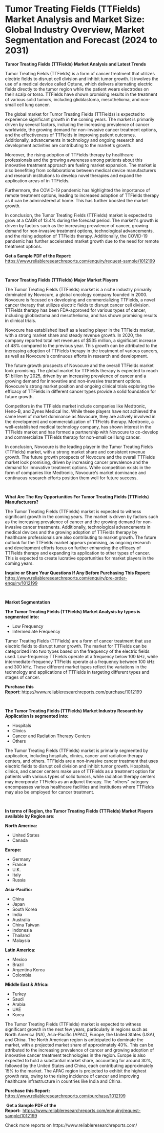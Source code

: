 <p><h1>Tumor Treating Fields (TTFields) Market Analysis and Market Size: Global Industry Overview, Market Segmentation and Forecast (2024 to 2031)</h1></p><p><strong>Tumor Treating Fields (TTFields) Market Analysis and Latest Trends</strong></p>
<p><p>Tumor Treating Fields (TTFields) is a form of cancer treatment that utilizes electric fields to disrupt cell division and inhibit tumor growth. It involves the use of a medical device called Optune, which delivers alternating electric fields directly to the tumor region while the patient wears electrodes on their scalp or torso. TTFields have shown promising results in the treatment of various solid tumors, including glioblastoma, mesothelioma, and non-small cell lung cancer.</p><p>The global market for Tumor Treating Fields (TTFields) is expected to experience significant growth in the coming years. The market is primarily driven by several factors, including the increasing prevalence of cancer worldwide, the growing demand for non-invasive cancer treatment options, and the effectiveness of TTFields in improving patient outcomes. Additionally, advancements in technology and ongoing research and development activities are contributing to the market's growth.</p><p>Moreover, the rising adoption of TTFields therapy by healthcare professionals and the growing awareness among patients about this innovative treatment approach are fueling market expansion. The market is also benefiting from collaborations between medical device manufacturers and research institutions to develop novel therapies and expand the application areas of in TTFields.</p><p>Furthermore, the COVID-19 pandemic has highlighted the importance of remote treatment options, leading to increased adoption of TTFields therapy as it can be administered at home. This has further boosted the market growth.</p><p>In conclusion, the Tumor Treating Fields (TTFields) market is expected to grow at a CAGR of 13.4% during the forecast period. The market's growth is driven by factors such as the increasing prevalence of cancer, growing demand for non-invasive treatment options, technological advancements, and the rising adoption of TTFields therapy. Additionally, the COVID-19 pandemic has further accelerated market growth due to the need for remote treatment options.</p></p>
<p><strong>Get a Sample PDF of the Report:&nbsp;</strong> <a href="https://www.reliableresearchreports.com/enquiry/request-sample/1012199">https://www.reliableresearchreports.com/enquiry/request-sample/1012199</a></p>
<p>&nbsp;</p>
<p><strong>Tumor Treating Fields (TTFields) Major Market Players</strong></p>
<p><p>The Tumor Treating Fields (TTFields) market is a niche industry primarily dominated by Novocure, a global oncology company founded in 2000. Novocure is focused on developing and commercializing TTFields, a novel cancer therapy that utilizes electric fields to disrupt cancer cell division. TTFields therapy has been FDA-approved for various types of cancer, including glioblastoma and mesothelioma, and has shown promising results in clinical trials.</p><p>Novocure has established itself as a leading player in the TTFields market, with a strong market share and steady revenue growth. In 2020, the company reported total net revenues of $535 million, a significant increase of 48% compared to the previous year. This growth can be attributed to the increasing adoption of TTFields therapy in the treatment of various cancers, as well as Novocure's continuous efforts in research and development.</p><p>The future growth prospects of Novocure and the overall TTFields market look promising. The global market for TTFields therapy is expected to reach $1 billion by 2025, driven by an increasing prevalence of cancer and a growing demand for innovative and non-invasive treatment options. Novocure's strong market position and ongoing clinical trials exploring the efficacy of TTFields in different cancer types provide a solid foundation for future growth.</p><p>Competitors in the TTFields market include companies like Medtronic, Heno-B, and Zynex Medical Inc. While these players have not achieved the same level of market dominance as Novocure, they are actively involved in the development and commercialization of TTFields therapy. Medtronic, a well-established medical technology company, has shown interest in the TTFields market and has formed a partnership with Novocure to co-develop and commercialize TTFields therapy for non-small cell lung cancer.</p><p>In conclusion, Novocure is the leading player in the Tumor Treating Fields (TTFields) market, with a strong market share and consistent revenue growth. The future growth prospects of Novocure and the overall TTFields market look promising, driven by increasing cancer prevalence and the demand for innovative treatment options. While competition exists in the form of companies like Medtronic, Novocure's market dominance and continuous research efforts position them well for future success.</p></p>
<p>&nbsp;</p>
<p><strong>What Are The Key Opportunities For Tumor Treating Fields (TTFields) Manufacturers?</strong></p>
<p><p>The Tumor Treating Fields (TTFields) market is expected to witness significant growth in the coming years. The market is driven by factors such as the increasing prevalence of cancer and the growing demand for non-invasive cancer treatments. Additionally, technological advancements in medical devices and the growing adoption of TTFields therapy by healthcare professionals are also contributing to market growth. The future outlook for the TTFields market appears promising, as ongoing research and development efforts focus on further enhancing the efficacy of TTFields therapy and expanding its application to other types of cancer. This is expected to create lucrative opportunities for market players in the coming years.</p></p>
<p><strong>Inquire or Share Your Questions If Any Before Purchasing This Report:</strong> <a href="https://www.reliableresearchreports.com/enquiry/pre-order-enquiry/1012199">https://www.reliableresearchreports.com/enquiry/pre-order-enquiry/1012199</a></p>
<p>&nbsp;</p>
<p><strong>Market Segmentation</strong></p>
<p><strong>The Tumor Treating Fields (TTFields) Market Analysis by types is segmented into:</strong></p>
<p><ul><li>Low Frequency</li><li>Intermediate Frequency</li></ul></p>
<p><p>Tumor Treating Fields (TTFields) are a form of cancer treatment that use electric fields to disrupt tumor growth. The market for TTFields can be categorized into two types based on the frequency of the electric fields used. Low-frequency TTFields operate at a frequency below 100 kHz, while intermediate-frequency TTFields operate at a frequency between 100 kHz and 300 kHz. These different market types reflect the variations in the technology and applications of TTFields in targeting different types and stages of cancer.</p></p>
<p><strong>Purchase this Report:&nbsp;</strong><a href="https://www.reliableresearchreports.com/purchase/1012199">https://www.reliableresearchreports.com/purchase/1012199</a></p>
<p>&nbsp;</p>
<p><strong>The Tumor Treating Fields (TTFields) Market Industry Research by Application is segmented into:</strong></p>
<p><ul><li>Hospitals</li><li>Clinics</li><li>Cancer and Radiation Therapy Centers</li><li>Others</li></ul></p>
<p><p>The Tumor Treating Fields (TTFields) market is primarily segmented by application, including hospitals, clinics, cancer and radiation therapy centers, and others. TTFields are a non-invasive cancer treatment that uses electric fields to disrupt cell division and inhibit tumor growth. Hospitals, clinics, and cancer centers make use of TTFields as a treatment option for patients with various types of solid tumors, while radiation therapy centers may incorporate TTFields as an adjunct therapy. The "others" category encompasses various healthcare facilities and institutions where TTFields may also be employed for cancer treatment.</p></p>
<p>&nbsp;</p>
<p><strong>In terms of Region, the Tumor Treating Fields (TTFields) Market Players available by Region are:</strong></p>
<p>
    <p> <strong> North America: </strong>
        <ul>
            <li>United States</li>
            <li>Canada</li>
        </ul>
        </p> 
    <p> <strong> Europe: </strong>
        <ul>
            <li>Germany</li>
            <li>France</li>
            <li>U.K.</li>
            <li>Italy</li>
            <li>Russia</li>
        </ul>
        </p> 
    <p> <strong> Asia-Pacific: </strong>
        <ul>
            <li>China</li>
            <li>Japan</li>
            <li>South Korea</li>
            <li>India</li>
            <li>Australia</li>
            <li>China Taiwan</li>
            <li>Indonesia</li>
            <li>Thailand</li>
            <li>Malaysia</li>
        </ul>
        </p> 
    <p> <strong> Latin America: </strong>
        <ul>
            <li>Mexico</li>
            <li>Brazil</li>
            <li>Argentina Korea</li>
            <li>Colombia</li>
        </ul>
        </p> 
    <p> <strong> Middle East & Africa: </strong>
        <ul>
            <li>Turkey</li>
            <li>Saudi</li>
            <li>Arabia</li>
            <li>UAE</li>
            <li>Korea</li>
        </ul>
    </p>
    </p>
<p><p>The Tumor Treating Fields (TTFields) market is expected to witness significant growth in the next few years, particularly in regions such as North America (NA), Asia-Pacific (APAC), Europe, the United States (USA), and China. The North American region is anticipated to dominate the market, with a projected market share of approximately 40%. This can be attributed to the increasing prevalence of cancer and growing adoption of innovative cancer treatment technologies in the region. Europe is also expected to hold a substantial market share, accounting for around 30%, followed by the United States and China, each contributing approximately 15% to the market. The APAC region is projected to exhibit the highest growth rate, owing to the rising incidence of cancer and improving healthcare infrastructure in countries like India and China.</p></p>
<p><strong>Purchase this Report: </strong><a href="https://www.reliableresearchreports.com/purchase/1012199">https://www.reliableresearchreports.com/purchase/1012199</a></p>
<p>&nbsp;<strong>Get a Sample PDF of the Report:&nbsp;&nbsp;</strong><a href="https://www.reliableresearchreports.com/enquiry/request-sample/1012199">https://www.reliableresearchreports.com/enquiry/request-sample/1012199</a></p>
<p><strong></strong></p>
<p>Check more reports on https://www.reliableresearchreports.com/</p>